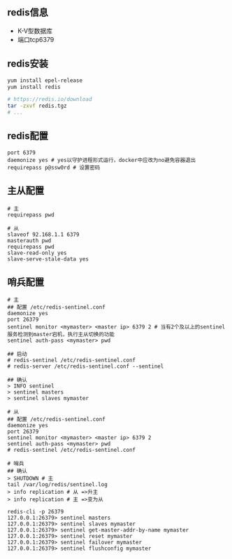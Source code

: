 <!--
{
    "title": "redis相关",
    "create": "2018-05-16 15:02:26",
    "modify": "2018-12-02 19:40:55",
    "tag": [
        "redis"
    ],
    "info": [
        "redis cluster//todo"
    ]
}
-->

## redis信息

- K-V型数据库
- 端口tcp6379

## redis安装

```bash
yum install epel-release
yum install redis

# https://redis.io/download
tar -zxvf redis.tgz
# ...
```

## redis配置

```redis
port 6379
daemonize yes # yes以守护进程形式运行，docker中应改为no避免容器退出
requirepass p@ssw0rd # 设置密码
```

## 主从配置

```redis
# 主
requirepass pwd

# 从
slaveof 92.168.1.1 6379
masterauth pwd
requirepass pwd
slave-read-only yes
slave-serve-stale-data yes
```

## 哨兵配置

```redis
# 主
## 配置 /etc/redis-sentinel.conf
daemonize yes
port 26379
sentinel monitor <mymaster> <master ip> 6379 2 # 当有2个及以上的sentinel服务检测到master宕机，执行主从切换的功能
sentinel auth-pass <mymaster> pwd

## 启动
# redis-sentinel /etc/redis-sentinel.conf
# redis-server /etc/redis-sentinel.conf --sentinel

## 确认
> INFO sentinel
> sentinel masters
> sentinel slaves mymaster

# 从
## 配置 /etc/redis-sentinel.conf
daemonize yes
port 26379
sentinel monitor <mymaster> <master ip> 6379 2
sentinel auth-pass <mymaster> pwd
# redis-sentinel /etc/redis-sentinel.conf

# 哨兵
## 确认
> SHUTDOWN # 主
tail /var/log/redis/sentinel.log
> info replication # 从 =>升主
> info replication # 主 =>变为从

redis-cli -p 26379
127.0.0.1:26379> sentinel masters
127.0.0.1:26379> sentinel slaves mymaster
127.0.0.1:26379> sentinel get-master-addr-by-name mymaster
127.0.0.1:26379> sentinel reset mymaster
127.0.0.1:26379> sentinel failover mymaster
127.0.0.1:26379> sentinel flushconfig mymaster
```
